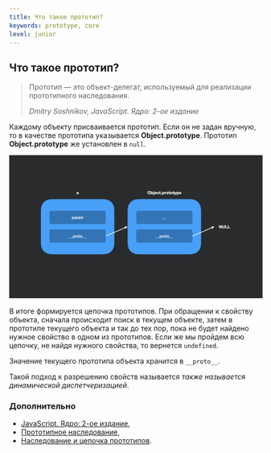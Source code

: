 ```yaml
---
title: Что такое прототип?
keywords: prototype, core
level: junior
---
```


## Что такое прототип?

> Прототип — это объект-делегат, используемый для реализации прототипного наследования.
> 
> _Dmitry Soshnikov, JavaScript. Ядро: 2-ое издание_

Каждому объекту присваивается прототип. Если он не задан вручную, то в качестве прототипа указывается **Object.prototype**. Прототип **Object.prototype** же установлен в `null`.

![swark - js 003](./img/prototype.jpeg)

В итоге формируется цепочка прототипов. При обращении к свойству объекта, сначала происходит поиск в текущем объекте, затем в прототипе текущего объекта и так до тех пор, пока не будет найдено нужное свойство в одном из прототипов. Если же мы пройдем всю цепочку, не найдя нужного свойства, то вернется `undefined`.

Значение текущего прототипа объекта хранится в `__proto__`.

Такой подход к разрешению свойств называется *также называется динамической диспетчеризацией*.

### Дополнительно
- [JavaScript. Ядро: 2-ое издание](http://dmitrysoshnikov.com/ecmascript/javascript-the-core-2nd-edition-rus/#prototip),
- [Прототипное наследование](https://learn.javascript.ru/prototype-inheritance),
- [Наследование и цепочка прототипов](https://developer.mozilla.org/ru/docs/Web/JavaScript/Inheritance_and_the_prototype_chain).
